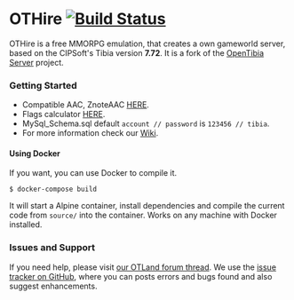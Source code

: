 # OTHire [![Build Status](https://travis-ci.org/TwistedScorpio/OTHire.svg?branch=master)](https://travis-ci.org/TwistedScorpio/OTHire)

OTHire is a free MMORPG emulation, that creates a own gameworld server,
based on the CIPSoft's Tibia version **7.72**.
It is a fork of the [OpenTibia Server](https://github.com/opentibia/server) project.

### Getting Started

* Compatible AAC, ZnoteAAC [HERE](https://github.com/Znote/ZnoteAAC).
* Flags calculator [HERE](https://diegorodriguesvieira.github.io/flags-calculator/).
* MySql_Schema.sql default `account // password` is `123456 // tibia`.
* For more information check our [Wiki](https://github.com/TwistedScorpio/OTHire/wiki).

#### Using Docker

If you want, you can use Docker to compile it.

```
$ docker-compose build
```

It will start a Alpine container, install dependencies and compile the current code from `source/` into the container. Works on any machine with Docker installed.

### Issues and Support

If you need help, please visit [our OTLand forum thread](https://otland.net/threads/7-72-othire-0-0-3.246964/).
We use the [issue tracker on GitHub](https://github.com/TwistedScorpio/OTHire/issues),
where you can posts errors and bugs found and also suggest enhancements.
